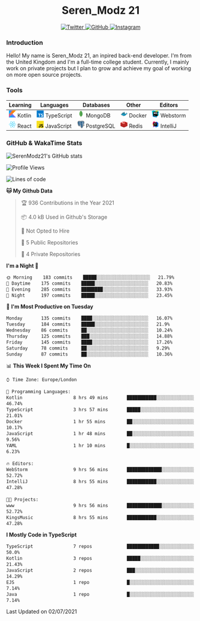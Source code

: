 <div align="center">
  <h1>Seren_Modz 21</h1>
  <a href="https://twitter.com/SerenModz21">
    <img alt="Twitter" src="https://img.shields.io/badge/twitter%20-%231DA1F2.svg?&style=for-the-badge&logo=Twitter&logoColor=white">
  </a>
  <a href="https://github.com/SerenModz21">
    <img alt="GitHub" src="https://img.shields.io/badge/github%20-%23121011.svg?&style=for-the-badge&logo=github&logoColor=white">
  </a>
  <a href="https://www.instagram.com/serenmodz21">
    <img alt="Instagram" src="https://img.shields.io/badge/instagram%20-%23E4405F.svg?&style=for-the-badge&logo=Instagram&logoColor=white">
  </a>
</div>

### Introduction

Hello! My name is Seren_Modz 21, an inpired back-end developer. I'm from the United Kingdom and I'm a full-time college student. Currently, I mainly work on private projects but I plan to grow and achieve my goal of working on more open source projects. 

### Tools

 **Learning**                                        | **Languages**                                               | **Databases**                                               | **Other**                                           | **Editors**                                                  
-----------------------------------------------------|-------------------------------------------------------------|-------------------------------------------------------------|-----------------------------------------------------|--------------------------------------------------------------
 <img width="19px" src="./assets/kotlin.svg"> Kotlin | <img width="19px" src="./assets/typescript.svg"> TypeScript | <img width="19px" src="./assets/mongodb.svg"> MongoDB       | <img width="19px" src="./assets/docker.svg"> Docker | <img width="19px" src="./assets/webstorm.svg"> Webstorm      
 <img width="19px" src="./assets/react.svg"> React   | <img width="19px" src="./assets/javascript.svg"> JavaScript | <img width="19px" src="./assets/postgresql.svg"> PostgreSQL | <img width="19px" src="./assets/redis.svg"> Redis   | <img width="19px" src="./assets/intellij-idea.svg"> IntelliJ 

### GitHub & WakaTime Stats

![SerenModz21's GitHub stats](https://github-readme-stats.vercel.app/api?username=SerenModz21&show_icons=true&theme=dark)

<!--START_SECTION:waka-->
![Profile Views](http://img.shields.io/badge/Profile%20Views-1-blue)

![Lines of code](https://img.shields.io/badge/From%20Hello%20World%20I%27ve%20Written-23097%20lines%20of%20code-blue)

**🐱 My Github Data** 

> 🏆 936 Contributions in the Year 2021
 > 
> 📦 4.0 kB Used in Github's Storage 
 > 
> 🚫 Not Opted to Hire
 > 
> 📜 5 Public Repositories 
 > 
> 🔑 4 Private Repositories  
 > 
**I'm a Night 🦉** 

```text
🌞 Morning    183 commits    █████░░░░░░░░░░░░░░░░░░░░   21.79% 
🌆 Daytime    175 commits    █████░░░░░░░░░░░░░░░░░░░░   20.83% 
🌃 Evening    285 commits    ████████░░░░░░░░░░░░░░░░░   33.93% 
🌙 Night      197 commits    █████░░░░░░░░░░░░░░░░░░░░   23.45%

```
📅 **I'm Most Productive on Tuesday** 

```text
Monday       135 commits    ████░░░░░░░░░░░░░░░░░░░░░   16.07% 
Tuesday      184 commits    █████░░░░░░░░░░░░░░░░░░░░   21.9% 
Wednesday    86 commits     ██░░░░░░░░░░░░░░░░░░░░░░░   10.24% 
Thursday     125 commits    ███░░░░░░░░░░░░░░░░░░░░░░   14.88% 
Friday       145 commits    ████░░░░░░░░░░░░░░░░░░░░░   17.26% 
Saturday     78 commits     ██░░░░░░░░░░░░░░░░░░░░░░░   9.29% 
Sunday       87 commits     ██░░░░░░░░░░░░░░░░░░░░░░░   10.36%

```


📊 **This Week I Spent My Time On** 

```text
⌚︎ Time Zone: Europe/London

💬 Programming Languages: 
Kotlin                   8 hrs 49 mins       ███████████░░░░░░░░░░░░░░   46.74% 
TypeScript               3 hrs 57 mins       █████░░░░░░░░░░░░░░░░░░░░   21.01% 
Docker                   1 hr 55 mins        ██░░░░░░░░░░░░░░░░░░░░░░░   10.17% 
JavaScript               1 hr 48 mins        ██░░░░░░░░░░░░░░░░░░░░░░░   9.56% 
YAML                     1 hr 10 mins        █░░░░░░░░░░░░░░░░░░░░░░░░   6.23%

🔥 Editors: 
WebStorm                 9 hrs 56 mins       █████████████░░░░░░░░░░░░   52.72% 
IntelliJ                 8 hrs 55 mins       ███████████░░░░░░░░░░░░░░   47.28%

🐱‍💻 Projects: 
www                      9 hrs 56 mins       █████████████░░░░░░░░░░░░   52.72% 
KingsMusic               8 hrs 55 mins       ███████████░░░░░░░░░░░░░░   47.28%

```

**I Mostly Code in TypeScript** 

```text
TypeScript               7 repos             ████████████░░░░░░░░░░░░░   50.0% 
Kotlin                   3 repos             █████░░░░░░░░░░░░░░░░░░░░   21.43% 
JavaScript               2 repos             ███░░░░░░░░░░░░░░░░░░░░░░   14.29% 
EJS                      1 repo              █░░░░░░░░░░░░░░░░░░░░░░░░   7.14% 
Java                     1 repo              █░░░░░░░░░░░░░░░░░░░░░░░░   7.14%

```



 Last Updated on 02/07/2021
<!--END_SECTION:waka-->
